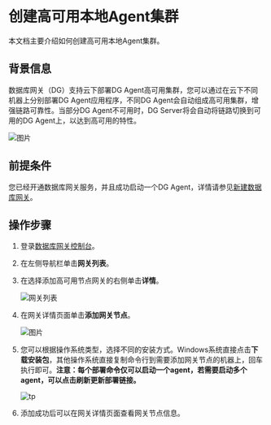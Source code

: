 # 创建高可用本地Agent集群

本文档主要介绍如何创建高可用本地Agent集群。

## 背景信息

数据库网关（DG）支持云下部署DG Agent高可用集群，您可以通过在云下不同机器上分别部署DG Agent应用程序，不同DG Agent会自动组成高可用集群，增强链路可靠性。当部分DG Agent不可用时，DG Server将会自动将链路切换到可用的DG Agent上，以达到高可用的特性。

![图片](https://static-aliyun-doc.oss-accelerate.aliyuncs.com/assets/img/zh-CN/7376330061/p167489.png)

## 前提条件

您已经开通数据库网关服务，并且成功启动一个DG Agent，详情请参见[新建数据库网关](/cn.zh-CN/用户指南/新建数据库网关.md)。

## 操作步骤

1.  登录[数据库网关控制台](https://dg.console.aliyun.com/gateway)。
2.  在左侧导航栏单击**网关列表**。
3.  在选择添加高可用节点网关的右侧单击**详情**。

    ![网关列表](https://static-aliyun-doc.oss-accelerate.aliyuncs.com/assets/img/zh-CN/6888484161/p245557.png)

4.  在网关详情页面单击**添加网关节点**。

    ![图片](https://static-aliyun-doc.oss-accelerate.aliyuncs.com/assets/img/zh-CN/8376330061/p167357.png)

5.  您可以根据操作系统类型，选择不同的安装方式。Windows系统直接点击**下载安装包**，其他操作系统直接复制命令行到需要添加网关节点的机器上，回车执行即可。**注意：每个部署命令仅可以启动一个agent，若需要启动多个agent，可以点击刷新更新部署链接。**

    ![tp](https://static-aliyun-doc.oss-accelerate.aliyuncs.com/assets/img/zh-CN/4825287951/p139203.png)

6.  添加成功后可以在网关详情页面查看网关节点信息。

